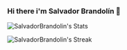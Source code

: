 ### Hi there  i'm Salvador Brandolín 👋

![SalvadorBrandolin's Stats](https://github-readme-stats.vercel.app/api?username=SalvadorBrandolin&theme=dracula&show_icons=true&hide_border=true&count_private=true)

![SalvadorBrandolin's Streak](https://github-readme-streak-stats.herokuapp.com/?user=SalvadorBrandolin&theme=dracula&hide_border=true)
